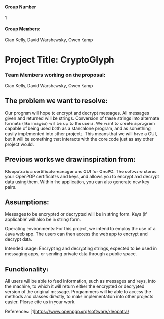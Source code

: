 #### Group Number
1

#### Group Members: 
Cian Kelly, David Warshawsky, Owen Kamp

# Project Title: CryptoGlyph

### Team Members working on the proposal:
Cian Kelly, David Warshawsky, Owen Kamp

## The problem we want to resolve:
Our program will hope to encrypt and decrypt messages. All messages given and returned will be strings. Conversion of these strings into alternate formats (like images) will be up to the users. We want to create a program capable of being used both as a standalone program, and as something easily implemented into other projects. This means that we will have a GUI, but it will be something that interacts with the core code just as any other project would.


## Previous works we draw inspiration from:
Kleopatra is a certificate manager and GUI for GnuPG. The software stores your OpenPGP certificates and keys, and allows you to encrypt and decrypt data using them. Within the application, you can also generate new key pairs.


## Assumptions:
Messages to be encrypted or decrypted will be in string form. Keys (if applicable) will also be in string form. 
  
Operating environments: For this project, we intend to employ the use of a Java web app. The users can then access the web app to encrypt and decrypt data.
  
Intended usage: Encrypting and decrypting strings, expected to be used in messaging apps, or sending private data through a public space.


## Functionality:
All users will be able to feed information, such as messages and keys, into the machine, to which it will return either the encrypted or decrypted version of the original message. Programmers will be able to access the methods and classes directly, to make implementation into other projects easier.
Please cite us in your work.

References:
[1]https://www.openpgp.org/software/kleopatra/
